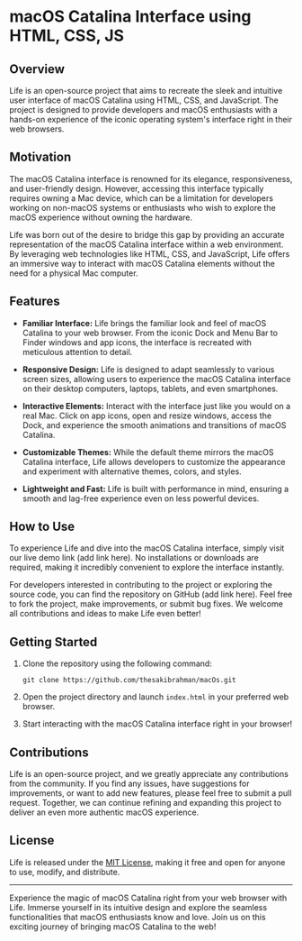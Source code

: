 # macOS Catalina Interface using HTML, CSS, JS

## Overview

Life is an open-source project that aims to recreate the sleek and intuitive user interface of macOS Catalina using HTML, CSS, and JavaScript. The project is designed to provide developers and macOS enthusiasts with a hands-on experience of the iconic operating system's interface right in their web browsers.

## Motivation

The macOS Catalina interface is renowned for its elegance, responsiveness, and user-friendly design. However, accessing this interface typically requires owning a Mac device, which can be a limitation for developers working on non-macOS systems or enthusiasts who wish to explore the macOS experience without owning the hardware.

Life was born out of the desire to bridge this gap by providing an accurate representation of the macOS Catalina interface within a web environment. By leveraging web technologies like HTML, CSS, and JavaScript, Life offers an immersive way to interact with macOS Catalina elements without the need for a physical Mac computer.

## Features

- **Familiar Interface:** Life brings the familiar look and feel of macOS Catalina to your web browser. From the iconic Dock and Menu Bar to Finder windows and app icons, the interface is recreated with meticulous attention to detail.

- **Responsive Design:** Life is designed to adapt seamlessly to various screen sizes, allowing users to experience the macOS Catalina interface on their desktop computers, laptops, tablets, and even smartphones.

- **Interactive Elements:** Interact with the interface just like you would on a real Mac. Click on app icons, open and resize windows, access the Dock, and experience the smooth animations and transitions of macOS Catalina.

- **Customizable Themes:** While the default theme mirrors the macOS Catalina interface, Life allows developers to customize the appearance and experiment with alternative themes, colors, and styles.

- **Lightweight and Fast:** Life is built with performance in mind, ensuring a smooth and lag-free experience even on less powerful devices.

## How to Use

To experience Life and dive into the macOS Catalina interface, simply visit our live demo link (add link here). No installations or downloads are required, making it incredibly convenient to explore the interface instantly.

For developers interested in contributing to the project or exploring the source code, you can find the repository on GitHub (add link here). Feel free to fork the project, make improvements, or submit bug fixes. We welcome all contributions and ideas to make Life even better!

## Getting Started

1. Clone the repository using the following command:

   ```
   git clone https://github.com/thesakibrahman/macOs.git
   ```

2. Open the project directory and launch `index.html` in your preferred web browser.

3. Start interacting with the macOS Catalina interface right in your browser!

## Contributions

Life is an open-source project, and we greatly appreciate any contributions from the community. If you find any issues, have suggestions for improvements, or want to add new features, please feel free to submit a pull request. Together, we can continue refining and expanding this project to deliver an even more authentic macOS experience.

## License

Life is released under the [MIT License](LICENSE.md), making it free and open for anyone to use, modify, and distribute.

---

Experience the magic of macOS Catalina right from your web browser with Life. Immerse yourself in its intuitive design and explore the seamless functionalities that macOS enthusiasts know and love. Join us on this exciting journey of bringing macOS Catalina to the web!
